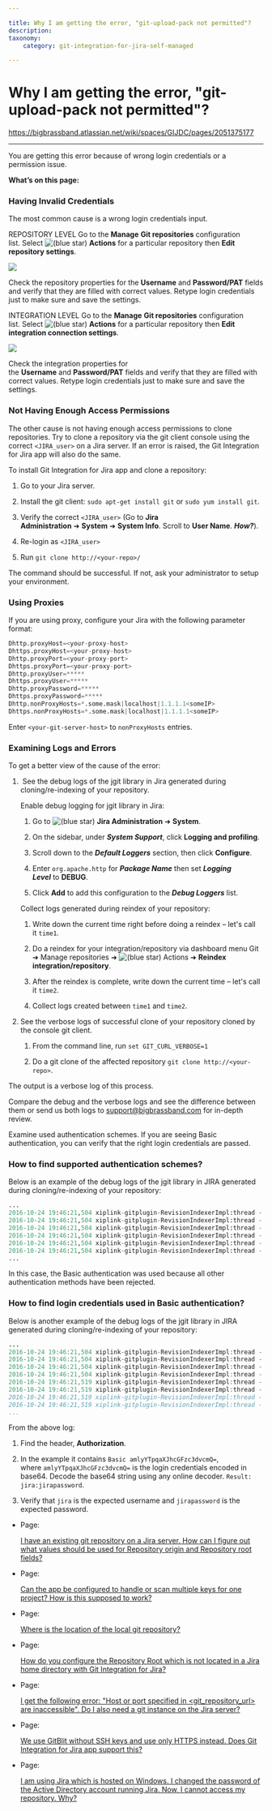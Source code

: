 ```yaml
---

title: Why I am getting the error, "git-upload-pack not permitted"?
description:
taxonomy:
    category: git-integration-for-jira-self-managed

---
```


# Why I am getting the error, "git-upload-pack not permitted"?

<https://bigbrassband.atlassian.net/wiki/spaces/GIJDC/pages/2051375177>

* * *

You are getting this error because of wrong login credentials or a permission issue.

**What’s on this page:**

### Having Invalid Credentials

The most common cause is a wrong login credentials input.

REPOSITORY LEVEL Go to the **Manage** **Git repositories** configuration list. Select ![(blue star)](/wiki/s/-1639011364/6452/8b4898d3c114827e64ec143b4fa79bb76a6cfa5b/_/images/icons/emoticons/star_blue.png) **Actions** for a particular repository then **Edit repository settings**.

![](https://bigbrassband.atlassian.net/wiki/download/thumbnails/2051375177/gitserver-git-uploack-pack-err-01.png?version=1&modificationDate=1642158042088&cacheVersion=1&api=v2&width=680&height=501)

Check the repository properties for the **Username** and **Password/PAT** fields and verify that they are filled with correct values. Retype login credentials just to make sure and save the settings.

  
INTEGRATION LEVEL Go to the **Manage** **Git repositories** configuration list. Select ![(blue star)](/wiki/s/-1639011364/6452/8b4898d3c114827e64ec143b4fa79bb76a6cfa5b/_/images/icons/emoticons/star_blue.png) **Actions** for a particular repository then **Edit integration connection settings**.

![](https://bigbrassband.atlassian.net/wiki/download/thumbnails/2051375177/gitserver-git-upload-pack-err-02.png?version=1&modificationDate=1642158455218&cacheVersion=1&api=v2&width=680&height=264)

Check the integration properties for the **Username** and **Password/PAT** fields and verify that they are filled with correct values. Retype login credentials just to make sure and save the settings.

### Not Having Enough Access Permissions

The other cause is not having enough access permissions to clone repositories. Try to clone a repository via the git client console using the correct `<JIRA_user>` on a Jira server. If an error is raised, the Git Integration for Jira app will also do the same.

To install Git Integration for Jira app and clone a repository:

1.  Go to your Jira server.
    
2.  Install the git client: `sudo apt-get install git` or `sudo yum install git`.
    
3.  Verify the correct `<JIRA_user>` (Go to **Jira Administration** ➜ **System** ➜ **System Info**. Scroll to **User Name**. _**How?**_).
    
4.  Re-login as `<JIRA_user>`
    
5.  Run `git clone http://<your-repo>/`
    

The command should be successful. If not, ask your administrator to setup your environment.

### Using Proxies

If you are using proxy, configure your Jira with the following parameter format:

```py
Dhttp.proxyHost=<your-proxy-host>
Dhttps.proxyHost=<your-proxy-host>
Dhttp.proxyPort=<your-proxy-port>
Dhttps.proxyPort=<your-proxy-port>
Dhttp.proxyUser=*****
Dhttps.proxyUser=*****
Dhttp.proxyPassword=*****
Dhttps.proxyPassword=*****
Dhttp.nonProxyHosts=*.some.mask|localhost|1.1.1.1<someIP>
Dhttps.nonProxyHosts=*.some.mask|localhost|1.1.1.1<someIP>
```

Enter `<your-git-server-host>` to `nonProxyHosts` entries.

### Examining Logs and Errors

To get a better view of the cause of the error:

1.   See the debug logs of the jgit library in Jira generated during cloning/re-indexing of your repository.
    
    Enable debug logging for jgit library in Jira:
    
    1.  Go to ![(blue star)](/wiki/s/-1639011364/6452/8b4898d3c114827e64ec143b4fa79bb76a6cfa5b/_/images/icons/emoticons/star_blue.png) **Jira Administration** ➜ **System**.
        
    2.  On the sidebar, under _**System Support**_, click **Logging and profiling**.
        
    3.  Scroll down to the _**Default Loggers**_ section, then click **Configure**.
        
    4.  Enter `org.apache.http` for _**Package Name**_ then set _**Logging Level**_ to **DEBUG**.
        
    5.  Click **Add** to add this configuration to the _**Debug Loggers**_ list.
        
    
    Collect logs generated during reindex of your repository:
    
    1.  Write down the current time right before doing a reindex – let's call it `time1`.
        
    2.  Do a reindex for your integration/repository via dashboard menu Git ➜ Manage repositories ➜ ![(blue star)](/wiki/s/-1639011364/6452/8b4898d3c114827e64ec143b4fa79bb76a6cfa5b/_/images/icons/emoticons/star_blue.png) Actions ➜ **Reindex integration/repository**.
        
    3.  After the reindex is complete, write down the current time – let's call it `time2`.
        
    4.  Collect logs created between `time1` and `time2`.
        
2.  See the verbose logs of successful clone of your repository cloned by the console git client.
    
    1.  From the command line, run `set GIT_CURL_VERBOSE=1`
        
    2.  Do a git clone of the affected repository `git clone http://<your-repo>`.
        

The output is a verbose log of this process.

Compare the debug and the verbose logs and see the difference between them or send us both logs to [support@bigbrassband.com](mailto:support@bigbrassband.com) for in-depth review.

Examine used authentication schemes. If you are seeing Basic authentication, you can verify that the right login credentials are passed.

### How to find supported authentication schemes?

Below is an example of the debug logs of the jgit library in JIRA generated during cloning/re-indexing of your repository:

```py
...
2016-10-24 19:46:21,504 xiplink-gitplugin-RevisionIndexerImpl:thread - 0 DEBUG      [http.impl.client.TargetAuthenticationStrategy] Authentication schemes in the order of preference: [Negotiate, Kerberos, NTLM, Digest, Basic]
2016-10-24 19:46:21,504 xiplink-gitplugin-RevisionIndexerImpl:thread - 0 DEBUG      [http.impl.client.TargetAuthenticationStrategy] Challenge for Negotiate authentication scheme not available
2016-10-24 19:46:21,504 xiplink-gitplugin-RevisionIndexerImpl:thread - 0 DEBUG      [http.impl.client.TargetAuthenticationStrategy] Challenge for Kerberos authentication scheme not available
2016-10-24 19:46:21,504 xiplink-gitplugin-RevisionIndexerImpl:thread - 0 DEBUG      [http.impl.client.TargetAuthenticationStrategy] Challenge for NTLM authentication scheme not available
2016-10-24 19:46:21,504 xiplink-gitplugin-RevisionIndexerImpl:thread - 0 DEBUG      [http.impl.client.TargetAuthenticationStrategy] Challenge for Digest authentication scheme not available
2016-10-24 19:46:21,504 xiplink-gitplugin-RevisionIndexerImpl:thread - 0 DEBUG      [http.client.protocol.RequestAddCookies] CookieSpec selected: default
...
```

In this case, the Basic authentication was used because all other authentication methods have been rejected.

### How to find login credentials used in Basic authentication?

Below is another example of the debug logs of the jgit library in JIRA generated during cloning/re-indexing of your repository:

```java
...
2016-10-24 19:46:21,504 xiplink-gitplugin-RevisionIndexerImpl:thread - 0 DEBUG      [org.apache.http.headers] http-outgoing-9 >> GET /<your-git-server-url>/<your-repo-name>.git/info/refs?service=git-upload-pack HTTP/1.1
2016-10-24 19:46:21,504 xiplink-gitplugin-RevisionIndexerImpl:thread - 0 DEBUG      [org.apache.http.headers] http-outgoing-9 >> Accept-Encoding: gzip
2016-10-24 19:46:21,504 xiplink-gitplugin-RevisionIndexerImpl:thread - 0 DEBUG      [org.apache.http.headers] http-outgoing-9 >> Pragma: no-cache
2016-10-24 19:46:21,504 xiplink-gitplugin-RevisionIndexerImpl:thread - 0 DEBUG      [org.apache.http.headers] http-outgoing-9 >> User-Agent: JGit/unknown
2016-10-24 19:46:21,519 xiplink-gitplugin-RevisionIndexerImpl:thread - 0 DEBUG      [org.apache.http.headers] http-outgoing-9 >> Authorization: Basic amlyYTpqaXJhcGFzc3dvcmQ=
2016-10-24 19:46:21,519 xiplink-gitplugin-RevisionIndexerImpl:thread - 0 DEBUG      [org.apache.http.headers] http-outgoing-9 >> Accept: application/x-git-upload-pack-advertisement, */*
2016-10-24 19:46:21,519 xiplink-gitplugin-RevisionIndexerImpl:thread - 0 DEBUG      [org.apache.http.headers] http-outgoing-9 >> Host: 123.123.123.123
2016-10-24 19:46:21,519 xiplink-gitplugin-RevisionIndexerImpl:thread - 0 DEBUG      [org.apache.http.headers] http-outgoing-9 >> Connection: Keep-Alive
...
```

From the above log:

1.  Find the header, **Authorization**.
    
2.  In the example it contains `Basic amlyYTpqaXJhcGFzc3dvcmQ=`, where `amlyYTpqaXJhcGFzc3dvcmQ=` is the login credentials encoded in base64. Decode the base64 string using any online decoder. `Result: jira:jirapassword`.
    
3.  Verify that `jira` is the expected username and `jirapassword` is the expected password.
    

*   Page:
    
    [I have an existing git repository on a Jira server. How can I figure out what values should be used for Repository origin and Repository root fields?](/wiki/spaces/GIJDC/pages/2051145752)
    
*   Page:
    
    [Can the app be configured to handle or scan multiple keys for one project? How is this supposed to work?](/wiki/spaces/GIJDC/pages/2052128838)
    
*   Page:
    
    [Where is the location of the local git repository?](/wiki/spaces/GIJDC/pages/2051080265)
    
*   Page:
    
    [How do you configure the Repository Root which is not located in a Jira home directory with Git Integration for Jira?](/wiki/spaces/GIJDC/pages/2052128856)
    
*   Page:
    
    [I get the following error: "Host or port specified in <git\_repository\_url> are inaccessible". Do I also need a git instance on the Jira server?](/wiki/spaces/GIJDC/pages/2051375166)
    
*   Page:
    
    [We use GitBlit without SSH keys and use only HTTPS instead. Does Git Integration for Jira app support this?](/wiki/spaces/GIJDC/pages/2051440710)
    
*   Page:
    
    [I am using Jira which is hosted on Windows. I changed the password of the Active Directory account running Jira. Now, I cannot access my repository. Why?](/wiki/spaces/GIJDC/pages/2051768359)